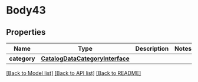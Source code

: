 # Body43

## Properties
Name | Type | Description | Notes
------------ | ------------- | ------------- | -------------
**category** | [**CatalogDataCategoryInterface**](CatalogDataCategoryInterface.md) |  | 

[[Back to Model list]](../README.md#documentation-for-models) [[Back to API list]](../README.md#documentation-for-api-endpoints) [[Back to README]](../README.md)


